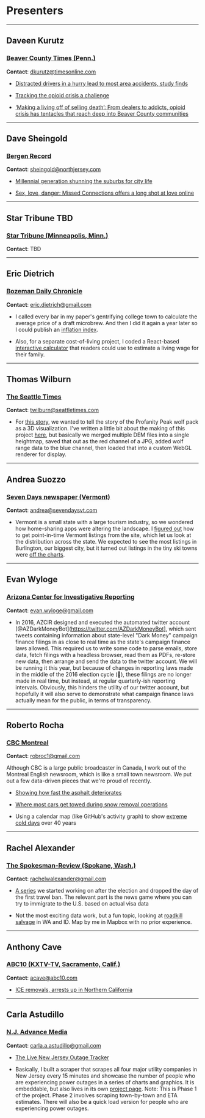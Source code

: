 # Presenters

---

## **Daveen Kurutz**
### **[Beaver County Times (Penn.)](http://www.timesonline.com/)**

**Contact**: dkurutz@timesonline.com

  * [Distracted drivers in a hurry lead to most area accidents, study finds](http://www.timesonline.com/news/20171117/distracted-drivers-in-hurry-lead-to-most-area-accidents-study-finds/1)

  * [Tracking the opioid crisis a challenge](http://www.timesonline.com/news/20171211/tracking-opioid-crisis-challenge)

  * [‘Making a living off of selling death’: From dealers to addicts, opioid crisis has tentacles that reach deep into Beaver County communities](http://www.timesonline.com/news/20180107/making-living-off-of-selling-death-from-dealers-to-addicts-opioid-crisis-has-tentacles-that-reach-deep-into-beaver-county-communities)

  ---

## **Dave Sheingold**
### **[Bergen Record](https://www.northjersey.com/)**

**Contact**: sheingold@northjersey.com

  * [Millennial generation shunning the suburbs for city life](https://www.northjersey.com/story/news/watchdog/2017/06/22/millennial-generation-shunning-suburbs-city-life/392660001/)

  * [Sex, love, danger: Missed Connections offers a long shot at love online](https://www.northjersey.com/story/news/watchdog/2017/11/30/missed-connections-still-offers-long-shots-love-but-there-risks/908659001/)

---

## **Star Tribune TBD**
### **[Star Tribune (Minneapolis, Minn.)](https://www.startribune.com/)**

**Contact**: TBD

---

## **Eric Dietrich**
### **[Bozeman Daily Chronicle](https://www.bozemandailychronicle.com/)**

**Contact**: eric.dietrich@gmail.com

  * I called every bar in my paper's gentrifying college town to calculate the average price of a draft microbrew. And then I did it again a year later so I could publish an [inflation index](https://www.bozemandailychronicle.com/news/beer-index-pints-come-to-more-bozeman-bars/article_ff583c29-174b-5b87-9516-3f87b1f719fb.html).

  * Also, for a separate cost-of-living project, I coded a React-based [interactive calculator](http://www.bozemandailychronicle.com/app/newsroom/living-wage/gc-living-wage/) that readers could use to estimate a living wage for their family.

---

## **Thomas Wilburn**
### **[The Seattle Times](https://www.seattletimes.com/)**

**Contact**: twilburn@seattletimes.com

  * For [this story](http://projects.seattletimes.com/2017/wsu-wolf-researcher-wielgus/), we wanted to tell the story of the Profanity Peak wolf pack as a 3D visualization. I've written a little bit about the making of this project [here](http://dev.seattletimes.com/2017/08/wolves-wsu-and-webgl-presenting-the-profanity-peak-pack/), but basically we merged multiple DEM files into a single heightmap, saved that out as the red channel of a JPG, added wolf range data to the blue channel, then loaded that into a custom WebGL renderer for display. 

  ---

  ## Andrea Suozzo
  ### **[Seven Days newspaper (Vermont)](http://www.sevendaysvt.com)**

  **Contact**: andrea@sevendaysvt.com

  * Vermont is a small state with a large tourism industry, so we wondered how home-sharing apps were altering the landscape. I [figured out](https://github.com/asuozzo/airbnb-analysis) how to get point-in-time Vermont listings from the site, which let us look at the distribution across the state. We expected to see the most listings in Burlington, our biggest city, but it turned out listings in the tiny ski towns were [off the charts](https://www.sevendaysvt.com/vermont/airbnb-snowballs-in-vermont-ski-towns-bringing-cash-and-concerns/Content?oid=10220050).

---

## **Evan Wyloge**
### **[Arizona Center for Investigative Reporting](https://azcir.org/)**

**Contact**: evan.wyloge@gmail.com

  * In 2016, AZCIR designed and executed the automated twitter account [@AZDarkMoneyBot](https://twitter.com/AZDarkMoneyBot], which sent tweets containing information about state-level "Dark Money" campaign finance filings in as close to real time as the state's campaign finance laws allowed. This required us to write some code to parse emails, store data, fetch filings with a headless browser, read them as PDFs, re-store new data, then arrange and send the data to the twitter account. We will be running it this year, but because of changes in reporting laws made in the middle of the 2016 election cycle (🤔), these filings are no longer made in real time, but instead, at regular quarterly-ish reporting intervals. Obviously, this hinders the utility of our twitter account, but hopefully it will also serve to demonstrate what campaign finance laws actually mean for the public, in terms of transparency.

---

## **Roberto Rocha**
### **[CBC Montreal](http://www.cbc.ca/news/canada/montreal)**

**Contact**: robroc1@gmail.com

Although CBC is a large public broadcaster in Canada, I work out of the Montreal English newsroom, which is like a small town newsroom. We put out a few data-driven pieces that we're proud of recently.

  * [Showing how fast the asphalt deteriorates](http://www.cbc.ca/news/canada/montreal/multimedia/here-s-how-bad-montreal-s-asphalt-gets-in-just-5-years-1.4199896)

  * [Where most cars get towed during snow removal operations](http://www.cbc.ca/news/canada/montreal/parking-snow-removal-tow-1.3917747)

  * Using a calendar map (like GitHub's activity graph) to show [extreme cold days](http://www.cbc.ca/news/canada/montreal/winter-weather-montreal-1.4466896) over 40 years

--- 

## **Rachel Alexander**
### **[The Spokesman-Review (Spokane, Wash.)](http://www.spokesman.com/)**

**Contact**: rachelwalexander@gmail.com

  * [A series](http://www.spokesman.com/pages/immigration/) we started working on after the election and dropped the day of the first travel ban. The relevant part is the news game where you can try to immigrate to the U.S. based on actual visa data

  * Not the most exciting data work, but a fun topic, looking at [roadkill salvage](http://www.spokesman.com/stories/2018/jan/14/experts-say-salvaging-roadkill-makes-sense-for-num/) in WA and ID. Map by me in Mapbox with no prior experience.

---

## **Anthony Cave**
### **[ABC10 (KXTV-TV, Sacramento, Calif.)](http://www.abc10.com/)**

**Contact**: acave@abc10.com

  * [ICE removals, arrests up in Northern California](http://www.abc10.com/article/news/local/california/ice-removals-arrests-up-in-northern-california/497403196)

---

## **Carla Astudillo**
### **[N.J. Advance Media](http://www.njadvancemedia.com/)**

**Contact**: carla.a.astudillo@gmail.com

  * [The Live New Jersey Outage Tracker](http://www.nj.com/news/index.ssf/2017/10/winds_knocks_out_power_tens_of_thousands_across_nj.html)

  * Basically, I built a scraper that scrapes all four major utility companies in New Jersey every 15 minutes and showcase the number of people who are experiencing power outages in a series of charts and graphics. It is embeddable, but also lives in its own [project page](https://s3.amazonaws.com/nj-apps/outage-tracker-2.0/data/index.html). Note: This is Phase 1 of the project. Phase 2 involves scraping town-by-town and ETA estimates. There will also be a quick load version for people who are experiencing power outages.

